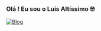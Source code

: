 
### Olá ! Eu sou o Luis Altíssimo 🤓

[![Blog](https://img.shields.io/badge/Discord-7289DA?style=for-the-badge&logo=discord&logoColor=white)](discord.gg/altissimo.)
